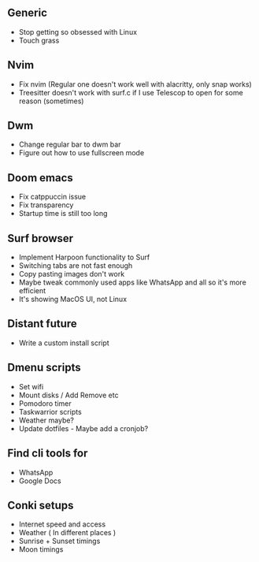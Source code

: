 ## Generic
- Stop getting so obsessed with Linux
- Touch grass

## Nvim
- Fix nvim (Regular one doesn't work well with alacritty, only snap works)
- Treesitter doesn't work with surf.c if I use Telescop to open for some reason (sometimes)

## Dwm
- Change regular bar to dwm bar
- Figure out how to use fullscreen mode

## Doom emacs
- Fix catppuccin issue
- Fix transparency
- Startup time is still too long

## Surf browser
- Implement Harpoon functionality to Surf
- Switching tabs are not fast enough
- Copy pasting images don't work
- Maybe tweak commonly used apps like WhatsApp and all so it's more efficient
- It's showing MacOS UI, not Linux

## Distant future
- Write a custom install script

## Dmenu scripts
- Set wifi
- Mount disks / Add Remove etc
- Pomodoro timer
- Taskwarrior scripts
- Weather maybe?
- Update dotfiles - Maybe add a cronjob?

## Find cli tools for
- WhatsApp
- Google Docs

## Conki setups
- Internet speed and access
- Weather ( In different places )
- Sunrise + Sunset timings
- Moon timings
